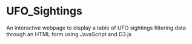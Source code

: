 # UFO_Sightings
An interactive webpage to display a table of UFO sightings filtering data through an HTML form using JavaScript and D3.js

